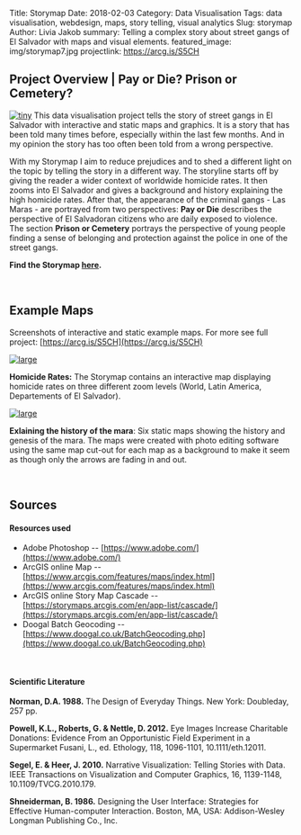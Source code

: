 Title: Storymap
Date: 2018-02-03
Category: Data Visualisation
Tags: data visualisation, webdesign, maps, story telling, visual analytics
Slug: storymap
Author: Livia Jakob
summary: Telling a complex story about street gangs of El Salvador with maps and visual elements.
featured_image: img/storymap7.jpg
projectlink: https://arcg.is/S5CH



## **Project Overview** | Pay or Die? Prison or Cemetery?

[![tiny]({filename}/img/storymap4.png)]({filename}/img/storymap4.png)
This data visualisation project tells the story of street gangs in El Salvador with interactive and static maps and graphics. It is a story that has been told many times before, especially within the last few months. And in my opinion the story has too often been told from a wrong perspective. 

With my Storymap I aim to reduce prejudices and to shed a different light on the topic by telling the story in a different way. The storyline starts off by giving the reader a wider context of worldwide homicide rates. It then zooms into El Salvador and gives a background and history explaining the high homicide rates. After that, the appearance of the criminal gangs - Las Maras - are portrayed from two perspectives: **Pay or Die** describes the perspective of El Salvadoran citizens who are daily exposed to violence. The section **Prison or Cemetery** portrays the perspective of young people finding a sense of belonging and protection against the police in one of the street gangs. 


**Find the Storymap [here](https://arcg.is/S5CH).**


&nbsp;

## Example Maps

Screenshots of interactive and static example maps. For more see full project: [https://arcg.is/S5CH](https://arcg.is/S5CH)

[![large]({filename}/img/storymap2.png)]({filename}/img/storymap2.png)

**Homicide Rates:** The Storymap contains an interactive map displaying homicide rates on three different zoom levels (World, Latin America, Departements of El Salvador).

[![large]({filename}/img/storymap1.png)]({filename}/img/storymap1.png)

**Exlaining the history of the mara**: Six static maps showing the history and genesis of the mara. The maps were created with photo editing software using the same map cut-out for each map as a background to make it seem as though only the arrows are fading in and out.



&nbsp;
&nbsp;

## Sources

#### Resources used

- Adobe Photoshop -- [https://www.adobe.com/](https://www.adobe.com/)
- ArcGIS online Map -- [https://www.arcgis.com/features/maps/index.html](https://www.arcgis.com/features/maps/index.html)
- ArcGIS online Story Map Cascade -- [https://storymaps.arcgis.com/en/app-list/cascade/](https://storymaps.arcgis.com/en/app-list/cascade/)
- Doogal Batch Geocoding -- [https://www.doogal.co.uk/BatchGeocoding.php](https://www.doogal.co.uk/BatchGeocoding.php)

&nbsp;

#### Scientific Literature

**Norman, D.A. 1988.** The Design of Everyday Things. New York: Doubleday, 257 pp.

**Powell, K.L., Roberts, G. & Nettle, D. 2012.** Eye Images Increase Charitable Donations: Evidence From an Opportunistic Field Experiment in a Supermarket Fusani, L., ed. Ethology, 118, 1096-1101, 10.1111/eth.12011.

**Segel, E. & Heer, J. 2010.** Narrative Visualization: Telling Stories with Data. IEEE Transactions on Visualization and Computer Graphics, 16, 1139-1148, 10.1109/TVCG.2010.179.

**Shneiderman, B. 1986.** Designing the User Interface: Strategies for Effective Human-computer Interaction. Boston, MA, USA: Addison-Wesley Longman Publishing Co., Inc.

